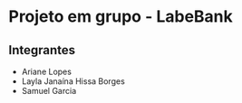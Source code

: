 # Projeto em grupo - LabeBank


## Integrantes
- Ariane Lopes
- Layla Janaína Hissa Borges
- Samuel Garcia
